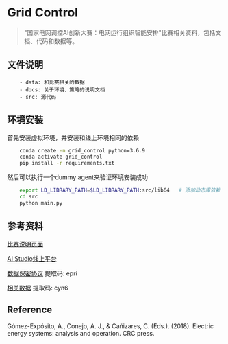 
# Grid Control
> "国家电网调控AI创新大赛：电网运行组织智能安排"比赛相关资料，包括文档、代码和数据等。



## 文件说明

```
    - data: 和比赛相关的数据
    - docs: 关于环境、策略的说明文档
    - src: 源代码
```

## 环境安装

首先安装虚拟环境，并安装和线上环境相同的依赖        
```bash
    conda create -n grid_control python=3.6.9
    conda activate grid_control
    pip install -r requirements.txt
```

然后可以执行一个dummy agent来验证环境安装成功
```bash
    export LD_LIBRARY_PATH=$LD_LIBRARY_PATH:src/lib64   # 添加动态库依赖
    cd src
    python main.py
```



## 参考资料

[比赛说明页面](http://sgcc.smartgrid-challenge.com.cn/#/channels/4)

[AI Studio线上平台](https://aistudio.baidu.com/aistudio/competition/detail/111)

[数据保密协议](https://pan.baidu.com/s/1MM3Pmhk-tbJkOFvYz3S0gA?_at_=1629269632128) 提取码: epri

[相关数据](https://pan.baidu.com/s/15Q_w2AbwMBnLPX6AaywOKg) 提取码: cyn6

## Reference

Gómez-Expósito, A., Conejo, A. J., & Cañizares, C. (Eds.). (2018). Electric energy systems: analysis and operation. CRC press.


